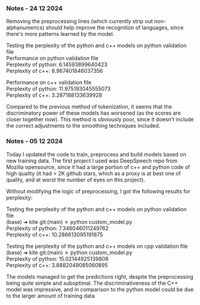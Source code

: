 ### Notes - 24 12 2024

Removing the preprocessing lines (which currently strip out non-alphanumerics) should help improve the recognition of languages, since there's more patterns learned by the model.

Testing the perplexity of the python and c++ models on python validation file <br>
Performance on python validation file<br>
Perplexity of python: 6.14593899640423<br>
Perplexity of c++: 8.967401846037356<br>

Performance on c++ validation file<br>
Perplexity of python: 11.975193045555073<br>
Perplexity of c++: 3.287188133639928<br>

Compared to the previous method of tokenization, it seems that the discriminatory power of these models has worsened (as the scores are closer together now). This method is obviously poor, since it doesn't include the correct adjustments to the smoothing techniques included.

### Notes - 05 12 2024

Today I updated the code to train, preprocess and build models based on new training data. The first project I used was DeepSpeech repo from Mozilla opensource, since it had a large portion of c++ and python code of high quality (it had > 2K github stars, which as a proxy is at best one of quality, and at worst the number of eyes on this project). <br>

Without modifying the logic of preprocessing, I got the following results for perplexity:<br>

Testing the perplexity of the python and c++ models on python validation file <br>
(base) ➜  kite git:(main) ✗ python custom_model.py <br>
Perplexity of python: 7.346046011249762<br>
Perplexity of c++: 10.286613095191875<br>

Testing the perplexity of the python and c++ models on cpp validation file<br>
(base) ➜  kite git:(main) ✗ python custom_model.py<br>
Perplexity of python: 15.02144925139808<br>
Perplexity of c++: 3.8882049085060895<br>

The models managed to get the predictions right, despite the preprocessing being quite simple and suboptimal. The discriminativeness of the C++ model was impressive, and in comparison to the python model could be due to the larger amount of training data